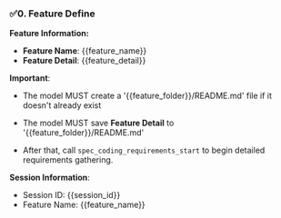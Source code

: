 ﻿### ✅0. Feature Define

**Feature Information:**

- **Feature Name**: {{feature_name}}
- **Feature Detail**: {{feature_detail}}

**Important**:

- The model MUST create a '{{feature_folder}}/README.md' file if it doesn't already exist
- The model MUST save **Feature Detail** to '{{feature_folder}}/README.md'

- After that, call `spec_coding_requirements_start` to begin detailed requirements gathering.


**Session Information**:

- Session ID: {{session_id}}
- Feature Name: {{feature_name}}